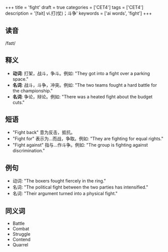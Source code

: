 +++
title = 'fight'
draft = true
categories = ['CET4']
tags = ['CET4']
description = '[fait] vi.打(仗)；斗争'
keywords = ['ai words', 'fight']
+++

## 读音
/faɪt/

## 释义
- **动词**: 打架，战斗，争斗。例如: "They got into a fight over a parking space."
- **名词**: 战斗，斗争，冲突。例如: "The two teams fought a hard battle for the championship."
- **名词**: 争论，辩论。例如: "There was a heated fight about the budget cuts."

## 短语
- "Fight back" 意为反击，抵抗。
- "Fight for" 表示为...而战，争取。例如: "They are fighting for equal rights."
- "Fight against" 指与...作斗争。例如: "The group is fighting against discrimination."

## 例句
- 动词: "The boxers fought fiercely in the ring."
- 名词: "The political fight between the two parties has intensified."
- 名词: "Their argument turned into a physical fight."

## 同义词
- Battle
- Combat
- Struggle
- Contend
- Quarrel
